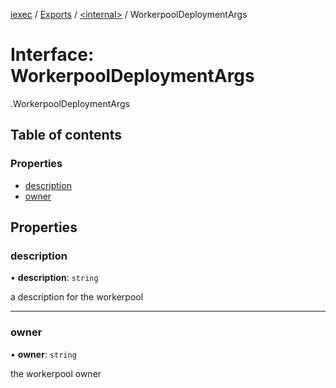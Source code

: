 [iexec](../README.md) / [Exports](../modules.md) / [<internal\>](../modules/internal_.md) / WorkerpoolDeploymentArgs

# Interface: WorkerpoolDeploymentArgs

[<internal>](../modules/internal_.md).WorkerpoolDeploymentArgs

## Table of contents

### Properties

- [description](internal_.WorkerpoolDeploymentArgs.md#description)
- [owner](internal_.WorkerpoolDeploymentArgs.md#owner)

## Properties

### description

• **description**: `string`

a description for the workerpool

---

### owner

• **owner**: `string`

the workerpool owner
